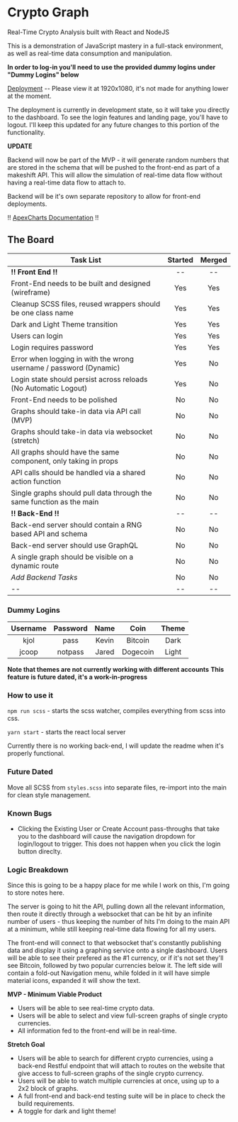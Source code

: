 # Crypto Graph

Real-Time Crypto Analysis built with React and NodeJS

This is a demonstration of JavaScript mastery in a full-stack environment, as well as real-time data consumption and manipulation.

**In order to log-in you'll need to use the provided dummy logins under "Dummy Logins" below**

[Deployment](https://happy-archimedes-9b9973.netlify.com) -- Please view it at 1920x1080, it's not made for anything lower at the moment.

The deployment is currently in development state, so it will take you directly to the dashboard. To see the login features and landing page, you'll have to logout. I'll keep this updated for any future changes to this portion of the functionality.

**UPDATE**

Backend will now be part of the MVP - it will generate random numbers that are stored in the schema that will be pushed to the front-end as part of a makeshift API. This will allow the simulation of real-time data flow without having a real-time data flow to attach to.

Backend will be it's own separate repository to allow for front-end deployments.

!! [ApexCharts Documentation](https://apexcharts.com/docs/installation/) !!

## The Board

| Task List                                                            | Started | Merged |
| -------------------------------------------------------------------- | :-----: | :----: |
| **!! Front End !!**                                                  |   --    |   --   |
| Front-End needs to be built and designed (wireframe)                 |   Yes   |  Yes   |
| Cleanup SCSS files, reused wrappers should be one class name         |   Yes   |  Yes   |
| Dark and Light Theme transition                                      |   Yes   |  Yes   |
| Users can login                                                      |   Yes   |  Yes   |
| Login requires password                                              |   Yes   |  Yes   |
| Error when logging in with the wrong username / password (Dynamic)   |   Yes   |   No   |
| Login state should persist across reloads (No Automatic Logout)      |   Yes   |   No   |
| Front-End needs to be polished                                       |   No    |   No   |
| Graphs should take-in data via API call (MVP)                        |   No    |   No   |
| Graphs should take-in data via websocket (stretch)                   |   No    |   No   |
| All graphs should have the same component, only taking in props      |   No    |   No   |
| API calls should be handled via a shared action function             |   No    |   No   |
| Single graphs should pull data through the same function as the main |   No    |   No   |
| **!! Back-End !!**                                                   |   --    |   --   |
| Back-end server should contain a RNG based API and schema            |   No    |   No   |
| Back-end server should use GraphQL                                   |   No    |   No   |
| A single graph should be visible on a dynamic route                  |   No    |   No   |
| _Add Backend Tasks_                                                  |   No    |   No   |
| --                                                                   |   --    |   --   |

### Dummy Logins

| Username | Password | Name  |   Coin   | Theme |
| :------: | :------: | :---: | :------: | :---: |
|   kjol   |   pass   | Kevin | Bitcoin  | Dark  |
|  jcoop   | notpass  | Jared | Dogecoin | Light |

**Note that themes are not currently working with different accounts**
**This feature is future dated, it's a work-in-progress**

### How to use it

`npm run scss` - starts the scss watcher, compiles everything from scss into css.

`yarn start` - starts the react local server

Currently there is no working back-end, I will update the readme when it's properly functional.

### Future Dated

Move all SCSS from `styles.scss` into separate files, re-import into the main for clean style management.

### Known Bugs

- Clicking the Existing User or Create Account pass-throughs that take you to the dashboard will cause the navigation dropdown for login/logout to trigger. This does not happen when you click the login button direclty.

### Logic Breakdown

Since this is going to be a happy place for me while I work on this, I'm going to store notes here.

The server is going to hit the API, pulling down all the relevant information, then route it directly through a websocket that can be hit by an infinite number of users - thus keeping the number of hits I'm doing to the main API at a minimum, while still keeping real-time data flowing for all my users.

The front-end will connect to that websocket that's constantly publishing data and display it using a graphing service onto a single dashboard. Users will be able to see their prefered as the #1 currency, or if it's not set they'll see Bitcoin, followed by two popular currencies below it. The left side will contain a fold-out Navigation menu, while folded in it will have simple material icons, expanded it will show the text.

**MVP - Minimum Viable Product**

- Users will be able to see real-time crypto data.
- Users will be able to select and view full-screen graphs of single crypto currencies.
- All information fed to the front-end will be in real-time.

**Stretch Goal**

- Users will be able to search for different crypto currencies, using a back-end Restful endpoint that will attach to routes on the website that give access to full-screen graphs of the single crypto currency.
- Users will be able to watch multiple currencies at once, using up to a 2x2 block of graphs.
- A full front-end and back-end testing suite will be in place to check the build requirements.
- A toggle for dark and light theme!
